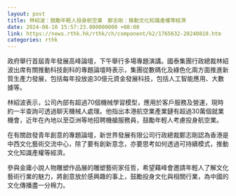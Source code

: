```yaml
---
layout: post
title: 林紹波：鼓勵年輕人投身航空業　鄭志剛：推動文化知識產權等經濟
date: 2024-08-10 15:57:23.000000000 +08:00
link: https://news.rthk.hk/rthk/ch/component/k2/1765632-20240810.htm
categories: rthk
---
```


政府舉行首屆青年發展高峰論壇，下午舉行多場專題演講。國泰集團行政總裁林紹波出席有關推動科技創科的專題論壇時表示，集團從數碼化及綠色化兩方面推進新質生產力發展，包括每年投放逾30億元資金發展科技，包括人工智能應用、大數據等。

林紹波表示，公司內部有超過70個機械學習模型，應用於客戶服務及營運，現時約一半查詢可透過聊天機械人處理。他指出本港航空業產業鏈有超過30萬個就業機會，近年在內地以至亞洲等地招聘機艙服務員，鼓勵年輕人考慮投身航空業。

在有關啟發青年創意的專題論壇，新世界發展有限公司行政總裁鄭志剛認為香港是中西文化藝術交流中心，除了要有創新意念，亦要思考如何透過可持續模式，推動文化知識產權等經濟。

參與金庸小說人物雕塑作品展的雕塑藝術家任哲，希望藉峰會邀請年輕人了解文化藝術行業的魅力，將創意放於感興趣的事上，鼓勵投身文化與相關行業，為中國的文化傳播盡一分棉力。
